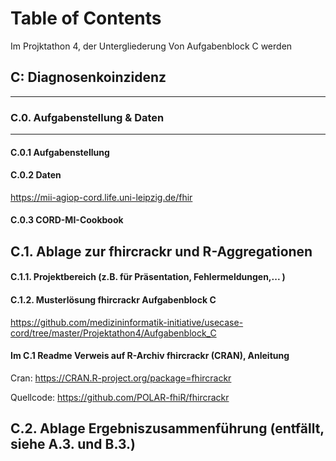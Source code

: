 # Table of Contents 
Im Projktathon 4, der Untergliederung Von Aufgabenblock C werden
##  C: Diagnosenkoinzidenz
--- 
### C.0.             Aufgabenstellung & Daten 
--- 
#### C.0.1            Aufgabenstellung

#### C.0.2            Daten 
    
<https://mii-agiop-cord.life.uni-leipzig.de/fhir>

#### C.0.3            CORD-MI-Cookbook

C.1.             Ablage zur fhircrackr und R-Aggregationen
--- 
#### C.1.1.           Projektbereich (z.B. für Präsentation, Fehlermeldungen,... )

#### C.1.2.          Musterlösung fhircrackr Aufgabenblock C
<https://github.com/medizininformatik-initiative/usecase-cord/tree/master/Projektathon4/Aufgabenblock_C>
#### Im C.1 Readme Verweis auf R-Archiv fhircrackr (CRAN), Anleitung 
Cran: <https://CRAN.R-project.org/package=fhircrackr>

Quellcode: <https://github.com/POLAR-fhiR/fhircrackr>

C.2.            Ablage Ergebniszusammenführung (entfällt, siehe A.3. und B.3.)
--- 
